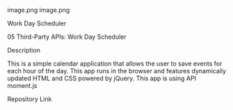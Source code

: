 image.png
image.png

Work Day Scheduler

05 Third-Party APIs: Work Day Scheduler

Description

This is a simple calendar application that allows the user to save events for each hour of the day.
This app runs in the browser and features dynamically updated HTML and CSS powered by jQuery.
This app is using API moment.js

Repository Link
